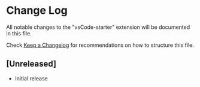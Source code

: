 # Change Log

All notable changes to the "vsCode-starter" extension will be documented in this file.

Check [Keep a Changelog](http://keepachangelog.com/) for recommendations on how to structure this file.

## [Unreleased]

- Initial release